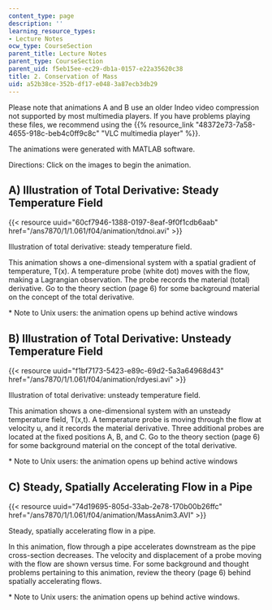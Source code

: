 ```yaml
---
content_type: page
description: ''
learning_resource_types:
- Lecture Notes
ocw_type: CourseSection
parent_title: Lecture Notes
parent_type: CourseSection
parent_uid: f5eb15ee-ec29-db1a-0157-e22a35620c38
title: 2. Conservation of Mass
uid: a52b38ce-352b-df17-e048-3a87ecb3db29
---
```


Please note that animations A and B use an older Indeo video compression not supported by most multimedia players. If you have problems playing these files, we recommend using the {{% resource_link "48372e73-7a58-4655-918c-beb4c0ff9c8c" "VLC multimedia player" %}}.

The animations were generated with MATLAB software.

Directions: Click on the images to begin the animation.

A) Illustration of Total Derivative: Steady Temperature Field
-------------------------------------------------------------

{{< resource uuid="60cf7946-1388-0197-8eaf-9f0f1cdb6aab" href="/ans7870/1/1.061/f04/animation/tdnoi.avi" >}}

Illustration of total derivative: steady temperature field.

This animation shows a one-dimensional system with a spatial gradient of temperature, T(x). A temperature probe (white dot) moves with the flow, making a Lagrangian observation. The probe records the material (total) derivative. Go to the theory section (page 6) for some background material on the concept of the total derivative.

\* Note to Unix users: the animation opens up behind active windows

B) Illustration of Total Derivative: Unsteady Temperature Field
---------------------------------------------------------------

{{< resource uuid="f1bf7173-5423-e89c-69d2-5a3a64968d43" href="/ans7870/1/1.061/f04/animation/rdyesi.avi" >}}

Illustration of total derivative: unsteady temperature field.

This animation shows a one-dimensional system with an unsteady temperature field, T(x,t). A temperature probe is moving through the flow at velocity u, and it records the material derivative. Three additional probes are located at the fixed positions A, B, and C. Go to the theory section (page 6) for some background material on the concept of the total derivative.

\* Note to Unix users: the animation opens up behind active windows

C) Steady, Spatially Accelerating Flow in a Pipe
------------------------------------------------

{{< resource uuid="74d19695-805d-33ab-2e78-170b00b26ffc" href="/ans7870/1/1.061/f04/animation/MassAnim3.AVI" >}}

Steady, spatially accelerating flow in a pipe.

In this animation, flow through a pipe accelerates downstream as the pipe cross-section decreases. The velocity and displacement of a probe moving with the flow are shown versus time. For some background and thought problems pertaining to this animation, review the theory (page 6) behind spatially accelerating flows.

\* Note to Unix users: the animation opens up behind active windows.